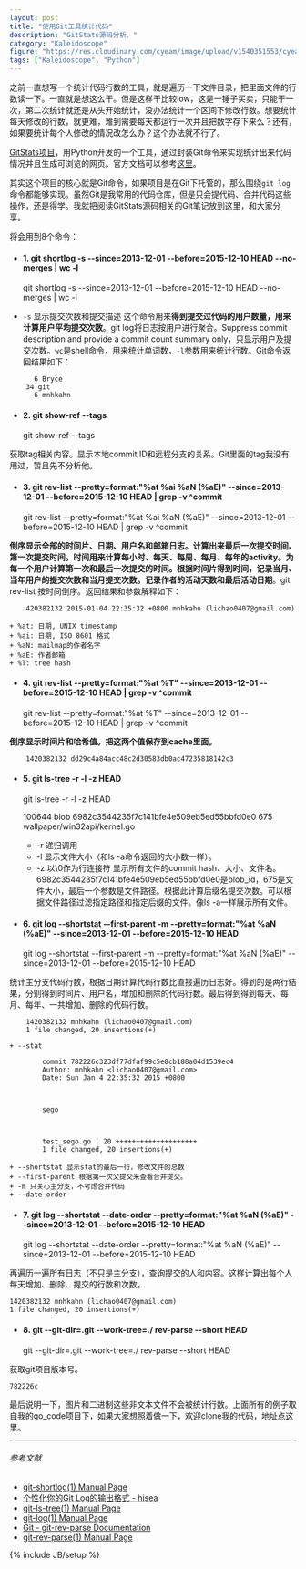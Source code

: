 ```yaml
---
layout: post
title: "使用Git工具统计代码"
description: "GitStats源码分析。"
category: "Kaleidoscope"
figure: "https://res.cloudinary.com/cyeam/image/upload/v1540351553/cyeam/git.png"
tags: ["Kaleidoscope", "Python"]
---
```


之前一直想写一个统计代码行数的工具，就是遍历一下文件目录，把里面文件的行数读一下。一直就是想这么干。但是这样干比较low，这是一锤子买卖，只能干一次，第二次统计就还是从头开始统计，没办法统计一个区间下修改行数。想要统计每天修改的行数，就更难，难到需要每天都运行一次并且把数字存下来么？还有，如果要统计每个人修改的情况改怎么办？这个办法就不行了。

[GitStats项目](https://github.com/hoxu/gitstats)，用Python开发的一个工具，通过封装Git命令来实现统计出来代码情况并且生成可浏览的网页。官方文档可以参考[这里](https://github.com/hoxu/gitstats/blob/master/doc/gitstats.pod)。

其实这个项目的核心就是Git命令，如果项目是在Git下托管的，那么围绕`git log`命令都能够实现。虽然Git是我常用的代码仓库，但是只会提代码、合并代码这些操作，还是得学。我就把阅读GitStats源码相关的Git笔记放到这里，和大家分享。

将会用到8个命令：

+ #### 1. git shortlog -s --since=2013-12-01 --before=2015-12-10 HEAD --no-merges | wc -l


	git shortlog -s --since=2013-12-01 --before=2015-12-10 HEAD --no-merges | wc -l

+ `-s` 显示提交次数和提交描述
这个命令用来**得到提交过代码的用户数量，用来计算用户平均提交次数**。git log将日志按用户进行聚合。Suppress commit description and provide a commit count summary only，只显示用户及提交次数。`wc`是shell命令，用来统计单词数，`-l`参数用来统计行数。Git命令返回结果如下：

```
	  6 Bryce
	34 git
	  6 mnhkahn
```

+ #### 2. git show-ref --tags


	git show-ref --tags

获取tag相关内容。显示本地commit ID和远程分支的关系。Git里面的tag我没有用过，暂且先不分析他。

+ #### 3. git rev-list --pretty=format:"%at %ai %aN (%aE)" --since=2013-12-01 --before=2015-12-10 HEAD | grep -v ^commit


	git rev-list --pretty=format:"%at %ai %aN (%aE)" --since=2013-12-01 --before=2015-12-10 HEAD | grep -v ^commit

**倒序显示全部的时间片、日期、用户名和邮箱日志。计算出来最后一次提交时间、第一次提交时间。时间用来计算每小时、每天、每周、每月、每年的activity。为每一个用户计算第一次和最后一次提交的时间。根据时间片得到时间，记录当月、当年用户的提交次数和当月提交次数。记录作者的活动天数和最后活动日期**。git rev-list 按时间倒序。返回结果和参数解释如下：

		420382132 2015-01-04 22:35:32 +0800 mnhkahn (lichao0407@gmail.com)
	
	+ %at: 日期, UNIX timestamp
	+ %ai: 日期, ISO 8601 格式
	+ %aN: mailmap的作者名字
	+ %aE: 作者邮箱
	+ %T: tree hash

+ #### 4. git rev-list --pretty=format:"%at %T" --since=2013-12-01 --before=2015-12-10 HEAD | grep -v ^commit


	git rev-list --pretty=format:"%at %T" --since=2013-12-01 --before=2015-12-10 HEAD | grep -v ^commit

**倒序显示时间片和哈希值。把这两个值保存到cache里面。**

		1420382132 dd29c4a84acc48c2d30583db0ac47235818142c3

+ #### 5. git ls-tree -r -l -z HEAD


	git ls-tree -r -l -z HEAD

  	100644 blob 6982c3544235f7c141bfe4e509eb5ed55bbfd0e0     675 wallpaper/win32api/kernel.go

  + -r 递归调用
  + -l 显示文件大小（和ls -a命令返回的大小数一样）。
  + -z 以\0作为行连接符
    显示所有文件的commit hash、大小、文件名。6982c3544235f7c141bfe4e509eb5ed55bbfd0e0是blob_id，675是文件大小，最后一个参数是文件路径。根据此计算后缀名提交次数。可以根据文件路径过滤指定路径和指定后缀的文件。像ls -a一样展示所有文件。

+ #### 6. git log --shortstat --first-parent -m --pretty=format:"%at %aN (%aE)" --since=2013-12-01 --before=2015-12-10 HEAD


	git log --shortstat --first-parent -m --pretty=format:"%at %aN (%aE)" --since=2013-12-01 --before=2015-12-10 HEAD

统计主分支代码行数，根据日期计算代码行数比直接遍历日志好。得到的是两行结果，分别得到时间片、用户名，增加和删除的代码行数。最后得到得到每天、每月、每年、一共增加、删除的代码行数。

		1420382132 mnhkahn (lichao0407@gmail.com)
		1 file changed, 20 insertions(+)﻿
	
	+ --stat
	
			commit 782226c323df77dfaf99c5e8cb188a04d1539ec4
			Author: mnhkahn <lichao0407@gmail.com>
			Date: Sun Jan 4 22:35:32 2015 +0800


			
			sego


			
			test_sego.go | 20 ++++++++++++++++++++
			1 file changed, 20 insertions(+)
	
	+ --shortstat 显示stat的最后一行，修改文件的总数
	+ --first-parent 根据第一次父提交来查看合并提交。
	+ -m 只关心主分支，不考虑合并代码
	+ --date-order

+ #### 7. git log --shortstat --date-order --pretty=format:"%at %aN (%aE)" --since=2013-12-01 --before=2015-12-10 HEAD


	git log --shortstat --date-order --pretty=format:"%at %aN (%aE)" --since=2013-12-01 --before=2015-12-10 HEAD

再遍历一遍所有日志（不只是主分支），查询提交的人和内容。这样计算出每个人每天增加、删除、提交的行数和次数。

	1420382132 mnhkahn (lichao0407@gmail.com)
	1 file changed, 20 insertions(+)

+ #### 8. git --git-dir=.git --work-tree=./ rev-parse --short HEAD

  git --git-dir=.git --work-tree=./ rev-parse --short HEAD

获取git项目版本号。

	782226c

最后说明一下，图片和二进制这些非文本文件不会被统计行数。上面所有的例子取自我的go_code项目下，如果大家想照着做一下，欢迎clone我的代码，地址点[这里](https://github.com/mnhkahn/go_code)。

---

###### *参考文献*
+ [git-shortlog(1) Manual Page](https://www.kernel.org/pub/software/scm/git/docs/git-shortlog.html)
+ [个性化你的Git Log的输出格式 - hisea](https://ruby-china.org/topics/939)
+ [git-ls-tree(1) Manual Page](https://www.kernel.org/pub/software/scm/git/docs/git-ls-tree.html)
+ [git-log(1) Manual Page](https://www.kernel.org/pub/software/scm/git/docs/git-log.html)
+ [Git - git-rev-parse Documentation](http://git-scm.com/docs/git-rev-parse)
+ [git-rev-parse(1) Manual Page](https://www.kernel.org/pub/software/scm/git/docs/git-rev-parse.html)


{% include JB/setup %}